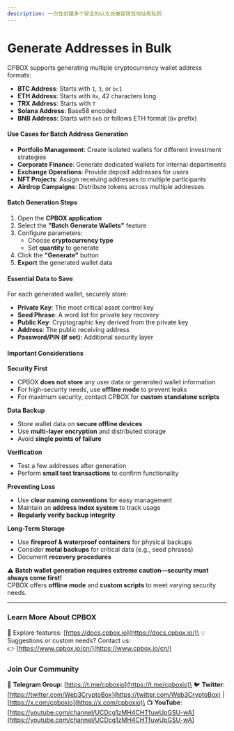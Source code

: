```yaml
---
description: 一次性创建多个安全的以太坊兼容钱包地址和私钥
---
```


# Generate Addresses in Bulk

CPBOX supports generating multiple cryptocurrency wallet address formats:

* **BTC Address**: Starts with `1`, `3`, or `bc1`
* **ETH Address**: Starts with `0x`, 42 characters long
* **TRX Address**: Starts with `T`
* **Solana Address**: Base58 encoded
* **BNB Address**: Starts with `bnb` or follows ETH format (`0x` prefix)

#### **Use Cases for Batch Address Generation**

* **Portfolio Management**: Create isolated wallets for different investment strategies
* **Corporate Finance**: Generate dedicated wallets for internal departments
* **Exchange Operations**: Provide deposit addresses for users
* **NFT Projects**: Assign receiving addresses to multiple participants
* **Airdrop Campaigns**: Distribute tokens across multiple addresses

#### **Batch Generation Steps**

1. Open the **CPBOX application**
2. Select the **"Batch Generate Wallets"** feature
3. Configure parameters:
   * Choose **cryptocurrency type**
   * Set **quantity** to generate
4. Click the **"Generate"** button
5. **Export** the generated wallet data

#### **Essential Data to Save**

For each generated wallet, securely store:

* **Private Key**: The most critical asset control key
* **Seed Phrase**: A word list for private key recovery
* **Public Key**: Cryptographic key derived from the private key
* **Address**: The public receiving address
* **Password/PIN (if set)**: Additional security layer

#### **Important Considerations**

**Security First**

* CPBOX **does not store** any user data or generated wallet information
* For high-security needs, use **offline mode** to prevent leaks
* For maximum security, contact CPBOX for **custom standalone scripts**

**Data Backup**

* Store wallet data on **secure offline devices**
* Use **multi-layer encryption** and distributed storage
* Avoid **single points of failure**

**Verification**

* Test a few addresses after generation
* Perform **small test transactions** to confirm functionality

**Preventing Loss**

* Use **clear naming conventions** for easy management
* Maintain an **address index system** to track usage
* **Regularly verify backup integrity**

**Long-Term Storage**

* Use **fireproof & waterproof containers** for physical backups
* Consider **metal backups** for critical data (e.g., seed phrases)
* Document **recovery procedures**

⚠ **Batch wallet generation requires extreme caution—security must always come first!**\
CPBOX offers **offline mode** and **custom scripts** to meet varying security needs.

***

### **Learn More About CPBOX**

📖 Explore features: [https://docs.cpbox.io](https://docs.cpbox.io/)\
💡 Suggestions or custom needs? Contact us:\
👉 [https://www.cpbox.io/cn/](https://www.cpbox.io/cn/)

### **Join Our Community**

💬 **Telegram Group**: [https://t.me/cpboxio](https://t.me/cpboxio)\
🐦 **Twitter**: [https://twitter.com/Web3CryptoBox](https://twitter.com/Web3CryptoBox) | [https://x.com/cpboxio](https://x.com/cpboxio)\
📺 **YouTube**: [https://youtube.com/channel/UCDcg1zMH4CHTfuwUpGSU-wA](https://youtube.com/channel/UCDcg1zMH4CHTfuwUpGSU-wA)
